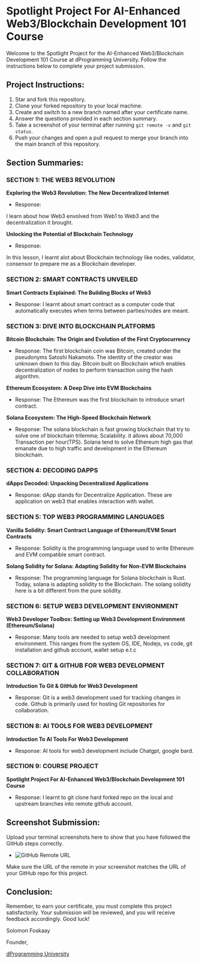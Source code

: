 # Spotlight Project For AI-Enhanced Web3/Blockchain Development 101 Course

Welcome to the Spotlight Project for the AI-Enhanced Web3/Blockchain Development 101 Course at dProgramming University. Follow the instructions below to complete your project submission.

## Project Instructions:

1. Star and fork this repository.
2. Clone your forked repository to your local machine.
3. Create and switch to a new branch named after your certificate name.
4. Answer the questions provided in each section summary.
5. Take a screenshot of your terminal after running `git remote -v` and `git status`.
6. Push your changes and open a pull request to merge your branch into the main branch of this repository.

## Section Summaries:

### SECTION 1: THE WEB3 REVOLUTION
**Exploring the Web3 Revolution: The New Decentralized Internet**
- Response: 

I learn about how Web3 envolved from Web1 to Web3 and the decentralization it brought.

**Unlocking the Potential of Blockchain Technology**
- Response: 

In this lesson, I learnt alot about Blockchain technology like nodes, validator, consensor to prepare me as a Blockchain developer.

### SECTION 2: SMART CONTRACTS UNVEILED
**Smart Contracts Explained: The Building Blocks of Web3**
- Response: 
I learnt about smart contract as a computer code that automatically executes when terms between parties/nodes are meant.

### SECTION 3: DIVE INTO BLOCKCHAIN PLATFORMS
**Bitcoin Blockchain: The Origin and Evolution of the First Cryptocurrency**
- Response: The first blockchain coin was Bitcoin, created under the pseudonyms Satoshi Nakamoto. The identity of the creator was unknown down to this day. Bitcoin built on Blockchain which enables decentralization of nodes to perform transaction using the hash algorithm.

**Ethereum Ecosystem: A Deep Dive into EVM Blockchains**
- Response: The Ethereum was the first blockchain to introduce smart contract.

**Solana Ecosystem: The High-Speed Blockchain Network**
- Response: The solana blockchain is fast growing blockchain that try to solve one of blockchain trilemma; Scalability. it allows about 70,000 Transaction per hour(TPS). Solana tend to solve Ethereum high gas that emanate due to high traffic and development in the Ethereum blockchain.

### SECTION 4: DECODING DAPPS
**dApps Decoded: Unpacking Decentralized Applications**
- Response:  dApp stands for Decentralize Application. These are application on web3 that enables interaction with wallet.

### SECTION 5: TOP WEB3 PROGRAMMING LANGUAGES
**Vanilla Solidity: Smart Contract Language of Ethereum/EVM Smart Contracts**
- Response: Solidity is the programming language used to write Ethereum and EVM compatible smart contract.

**Solang Solidity for Solana: Adapting Solidity for Non-EVM Blockchains**
- Response: The programming language for Solana blockchain is Rust. Today, solana is adapting solidity to the Blockchain. The solang solidity here is a bit different from the pure solidity.

### SECTION 6: SETUP WEB3 DEVELOPMENT ENVIRONMENT
**Web3 Developer Toolbox: Setting up Web3 Development Environment (Ethereum/Solana)**
- Response: Many tools are needed to setup web3 development environment. This ranges from the system OS, IDE, Nodejs, vs code, git installation and github account, wallet setup e.t.c

### SECTION 7: GIT & GITHUB FOR WEB3 DEVELOPMENT COLLABORATION
**Introduction To Git & GitHub for Web3 Development**
- Response: Git is a web3 development used for tracking changes in code. Github is primarily used for hosting Git repositories for collaboration.

### SECTION 8: AI TOOLS FOR WEB3 DEVELOPMENT
**Introduction To AI Tools For Web3 Development**
- Response: AI tools for web3 development include Chatgpt, google bard.  

### SECTION 9: COURSE PROJECT
**Spotlight Project For AI-Enhanced Web3/Blockchain Development 101 Course**
- Response: I learnt to git clone hard forked repo on the local and upstream branches into remote github account.

## Screenshot Submission:

Upload your terminal screenshots here to show that you have followed the GitHub steps correctly.

- ![GitHub Remote URL](images/project-screeshot.png)

Make sure the URL of the remote in your screenshot matches the URL of your GitHub repo for this project.

## Conclusion:

Remember, to earn your certificate, you must complete this project satisfactorily. Your submission will be reviewed, and you will receive feedback accordingly. Good luck!

Solomon Foskaay

Founder,

[dProgramming University](https://dProgrammingUniversity.com)

